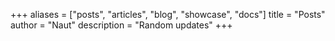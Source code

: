 +++
aliases = ["posts", "articles", "blog", "showcase", "docs"]
title = "Posts"
author = "Naut"
description = "Random updates"
+++
